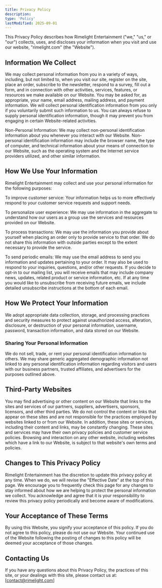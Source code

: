 ```yaml
---
title: Privacy Policy
description: 
type: 'Policy'
lastModified: 2025-09-01
---
```


This Privacy Policy describes how Rimelight Entertainment ("we," "us," or "our") collects, uses, and discloses your information when you visit and use our website, "rimelight.com" (the "Website").

## Information We Collect
We may collect personal information from you in a variety of ways, including, but not limited to, when you visit our site, register on the site, place an order, subscribe to the newsletter, respond to a survey, fill out a form, and in connection with other activities, services, features, or resources we make available on our Website. You may be asked for, as appropriate, your name, email address, mailing address, and payment information. We will collect personal identification information from you only if you voluntarily submit such information to us. You can always refuse to supply personal identification information, though it may prevent you from engaging in certain Website-related activities.

Non-Personal Information: We may collect non-personal identification information about you whenever you interact with our Website. Non-personal identification information may include the browser name, the type of computer, and technical information about your means of connection to our Website, such as the operating system and the Internet service providers utilized, and other similar information.


## How We Use Your Information
Rimelight Entertainment may collect and use your personal information for the following purposes:

To improve customer service: Your information helps us to more effectively respond to your customer service requests and support needs.

To personalize user experience: We may use information in the aggregate to understand how our users as a group use the services and resources provided on our Website.

To process transactions: We may use the information you provide about yourself when placing an order only to provide service to that order. We do not share this information with outside parties except to the extent necessary to provide the service.

To send periodic emails: We may use the email address to send you information and updates pertaining to your order. It may also be used to respond to your inquiries, questions, and/or other requests. If you decide to opt-in to our mailing list, you will receive emails that may include company news, updates, related product or service information, etc. If at any time you would like to unsubscribe from receiving future emails, we include detailed unsubscribe instructions at the bottom of each email.


## How We Protect Your Information
We adopt appropriate data collection, storage, and processing practices and security measures to protect against unauthorized access, alteration, disclosure, or destruction of your personal information, username, password, transaction information, and data stored on our Website.

### Sharing Your Personal Information
We do not sell, trade, or rent your personal identification information to others. We may share generic aggregated demographic information not linked to any personal identification information regarding visitors and users with our business partners, trusted affiliates, and advertisers for the purposes outlined above.

## Third-Party Websites
You may find advertising or other content on our Website that links to the sites and services of our partners, suppliers, advertisers, sponsors, licensors, and other third parties. We do not control the content or links that appear on these sites and are not responsible for the practices employed by websites linked to or from our Website. In addition, these sites or services, including their content and links, may be constantly changing. These sites and services may have their own privacy policies and customer service policies. Browsing and interaction on any other website, including websites which have a link to our Website, is subject to that website's own terms and policies.

## Changes to This Privacy Policy
Rimelight Entertainment has the discretion to update this privacy policy at any time. When we do, we will revise the "Effective Date" at the top of this page. We encourage you to frequently check this page for any changes to stay informed about how we are helping to protect the personal information we collect. You acknowledge and agree that it is your responsibility to review this privacy policy periodically and become aware of modifications.

## Your Acceptance of These Terms
By using this Website, you signify your acceptance of this policy. If you do not agree to this policy, please do not use our Website. Your continued use of the Website following the posting of changes to this policy will be deemed your acceptance of those changes.

## Contacting Us
If you have any questions about this Privacy Policy, the practices of this site, or your dealings with this site, please contact us at: [contact@rimelight.com]